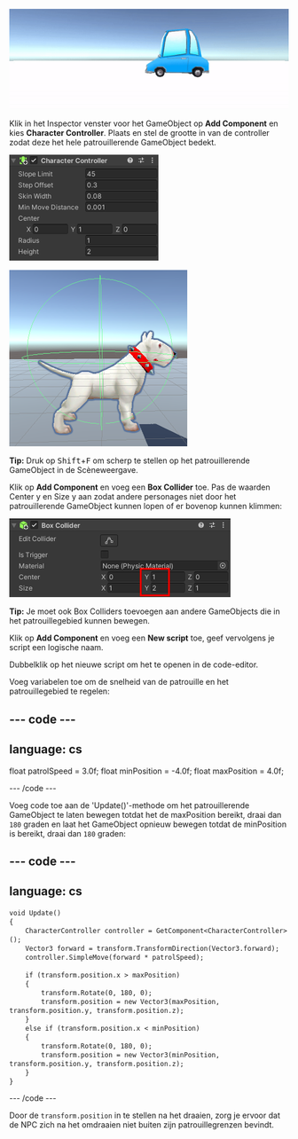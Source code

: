 ![Een gif die een Car GameObject laat zien dat naar links en rechts beweegt over de Spel weergave.](images/car-patrol.gif)

Klik in het Inspector venster voor het GameObject op **Add Component** en kies **Character Controller**. Plaats en stel de grootte in van de controller zodat deze het hele patrouillerende GameObject bedekt.

![Het Inspector venster met de Character Controller-component.](images/char-coll-dog.png)

![De Scèneweergave toont het Dog GameObject met Character Collider gemarkeerd rond het frame van de Hond.](images/scene-coll-dog.png)

**Tip:** Druk op <kbd>Shift</kbd>+<kbd>F</kbd> om scherp te stellen op het patrouillerende GameObject in de Scèneweergave.

Klik op **Add Component** en voeg een **Box Collider** toe. Pas de waarden Center y en Size y aan zodat andere personages niet door het patrouillerende GameObject kunnen lopen of er bovenop kunnen klimmen:

![Het Inspector-venster met de Box Collider-component met de eigenschappen Center y en Size y gemarkeerd.](images/box-collider.png)

**Tip:** Je moet ook Box Colliders toevoegen aan andere GameObjects die in het patrouillegebied kunnen bewegen.

Klik op **Add Component** en voeg een **New script** toe, geef vervolgens je script een logische naam.

Dubbelklik op het nieuwe script om het te openen in de code-editor.

Voeg variabelen toe om de snelheid van de patrouille en het patrouillegebied te regelen:

--- code ---
---
language: cs
---

float patrolSpeed = 3.0f;
float minPosition = -4.0f;
float maxPosition = 4.0f;

--- /code ---

Voeg code toe aan de 'Update()'-methode om het patrouillerende GameObject te laten bewegen totdat het de maxPosition bereikt, draai dan `180` graden en laat het GameObject opnieuw bewegen totdat de minPosition is bereikt, draai dan `180` graden:

--- code ---
---
language: cs
---

    void Update()
    {
        CharacterController controller = GetComponent<CharacterController>();
        Vector3 forward = transform.TransformDirection(Vector3.forward);
        controller.SimpleMove(forward * patrolSpeed);
    
        if (transform.position.x > maxPosition)
        {
            transform.Rotate(0, 180, 0);
            transform.position = new Vector3(maxPosition, transform.position.y, transform.position.z);
        }
        else if (transform.position.x < minPosition)
        {
            transform.Rotate(0, 180, 0);
            transform.position = new Vector3(minPosition, transform.position.y, transform.position.z);
        }
    }

--- /code ---

Door de `transform.position` in te stellen na het draaien, zorg je ervoor dat de NPC zich na het omdraaien niet buiten zijn patrouillegrenzen bevindt.
